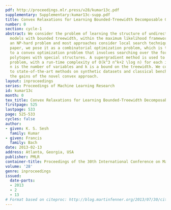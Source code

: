 ```yaml
---
pdf: http://proceedings.mlr.press/v28/kumar13c.pdf
supplementary: Supplementary:kumar13c-supp.pdf
title: Convex Relaxations for Learning Bounded-Treewidth Decomposable Graphs
number: 0
section: cycle-1
abstract: We consider the problem of learning the structure of undirected graphical
  models with bounded treewidth, within the maximum likelihood framework. This is
  an NP-hard problem and most approaches consider local search techniques. In this
  paper, we pose it as a combinatorial optimization problem, which is then relaxed
  to a convex optimization problem that involves searching over the forest and hyperforest
  polytopes with special structures. A supergradient method is used to solve the dual
  problem, with a run-time complexity of O(k^3 n^k+2 \log n) for each iteration, where
  n is the number of variables and k is a bound on the treewidth. We compare our approach
  to state-of-the-art methods on synthetic datasets and classical benchmarks, showing
  the gains of the novel convex approach.
layout: inproceedings
series: Proceedings of Machine Learning Research
id: kumar13c
month: 0
tex_title: Convex Relaxations for Learning Bounded-Treewidth Decomposable Graphs
firstpage: 525
lastpage: 533
page: 525-533
cycles: false
author:
- given: K. S. Sesh
  family: Kumar
- given: Francis
  family: Bach
date: 2013-02-13
address: Atlanta, Georgia, USA
publisher: PMLR
container-title: Proceedings of the 30th International Conference on Machine Learning
volume: '28'
genre: inproceedings
issued:
  date-parts:
  - 2013
  - 2
  - 13
# Format based on citeproc: http://blog.martinfenner.org/2013/07/30/citeproc-yaml-for-bibliographies/
---
```

